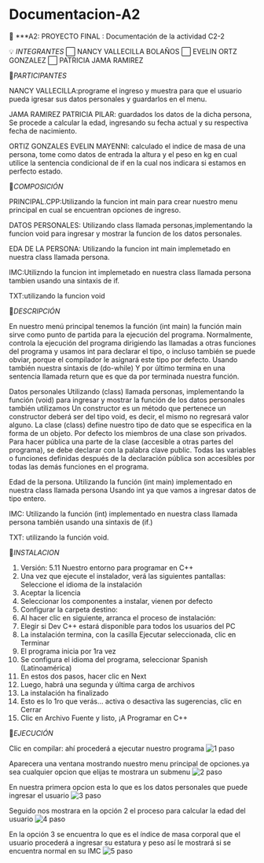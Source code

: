 # Documentacion-A2
:receipt: ***A2: PROYECTO FINAL : Documentación de la actividad C2-2

:bulb: *INTEGRANTES*
:white_large_square: NANCY VALLECILLA BOLAÑOS
:white_large_square: EVELIN ORTZ GONZALEZ
:white_large_square: PATRICIA JAMA RAMIREZ

:diamond_shape_with_a_dot_inside:*PARTICIPANTES*

NANCY VALLECILLA:programe el ingreso y muestra para que el usuario 
pueda  igresar sus datos personales y guardarlos en el menu.

JAMA RAMIREZ PATRICIA PILAR: guardados los datos de la dicha persona, 
Se procede a calcular la edad, ingresando  su fecha actual y su respectiva fecha de nacimiento.


ORTIZ GONZALES EVELIN MAYENNI: calculado el indice de masa de una persona, tome como datos de entrada la altura y el peso en kg
en cual utilice la sentencia condicional de if en la cual nos indicara si estamos en perfecto estado.

:diamond_shape_with_a_dot_inside:*COMPOSICIÓN*

PRINCIPAL.CPP:Utilizando la funcion  int main  para crear nuestro menu principal en cual se encuentran opciones de ingreso.

DATOS PERSONALES: Utilizando class llamada personas,implementando la funcion void para ingresar y mostrar la funcion de  los datos personales.

EDA DE LA PERSONA: Utilizando la funcion int main implemetado en nuestra class llamada persona.

IMC:Utilizndo la funcion int implemetado en nuestra class llamada persona tambien usando una sintaxis de if.

TXT:utilizando la funcion void  

:diamond_shape_with_a_dot_inside:*DESCRIPCIÓN*

En nuestro menú principal tenemos la función (int main) la función main sirve como punto de partida para la ejecución del programa. Normalmente, controla la ejecución del programa dirigiendo las llamadas a otras funciones del programa y usamos int para declarar el tipo, o incluso también se puede obviar, porque el compilador le asignará este tipo por defecto. Usando también nuestra sintaxis de (do-while) Y por último termina en una sentencia llamada return que es que da por terminada nuestra función.

Datos personales Utilizando (class) llamada personas, implementando la función (void) para ingresar y mostrar la función de los datos personales también utilizamos Un constructor es un método que pertenece un constructor deberá ser del tipo void, es decir, el mismo no regresará valor alguno. La clase (class) define nuestro tipo de dato que se especifica en la forma de un objeto. Por defecto los miembros de una clase son privados. Para hacer pública una parte de la clase (accesible a otras partes del programa), se debe declarar con la palabra clave public. Todas las variables o funciones definidas después de la declaración pública son accesibles por todas las demás funciones en el programa.

Edad de la persona. Utilizando la función (int main) implementado en nuestra class llamada persona Usando int ya que vamos a ingresar datos de tipo entero.

IMC: Utilizando la función (int) implementado en nuestra class llamada persona también usando una sintaxis de (if.)

TXT: utilizando la función void.

💠*INSTALACION*
1. Versión: 5.11 Nuestro entorno para programar en C++ 
2. Una vez que ejecute el instalador, verá las siguientes pantallas: Seleccione el idioma de la instalación
3. Aceptar la licencia
4. Seleccionar los componentes a instalar, vienen por defecto
5. Configurar la carpeta destino:
6. Al hacer clic en siguiente, arranca el proceso de instalación:
7. Elegir si Dev C++ estará disponible para todos los usuarios del PC
8. La instalación termina, con la casilla Ejecutar seleccionada, clic en Terminar
9. El programa inicia por 1ra vez
10. Se configura el idioma del programa, seleccionar Spanish (Latinoamérica)
11. En estos dos pasos, hacer clic en Next
12. Luego, habrá una segunda y última carga de archivos
13. La instalación ha finalizado
14. Esto es lo 1ro que verás… activa o desactiva las sugerencias, clic en Cerrar
15. Clic en Archivo Fuente y listo, ¡A Programar en C++

:diamond_shape_with_a_dot_inside:*EJECUCIÓN*

Clic en compilar: ahí procederá a ejecutar nuestro programa 
![1 paso](https://user-images.githubusercontent.com/85953971/126839512-109369bc-5f31-467a-b45c-e290bed21017.png)

Aparecera una ventana mostrando nuestro menu principal de opciones.ya sea cualquier opcion que elijas te mostrara un submenu 
![2 paso](https://user-images.githubusercontent.com/85953971/126839638-448a45fb-936f-4cdb-8712-55d253ac56fe.png)

En nuestra primera opcion esta lo que es los datos personales que puede ingresar el usuario 
![3 paso](https://user-images.githubusercontent.com/85953971/126839691-9f1a754e-d368-4b66-b78f-a7536f5db32a.png)

Seguido nos mostrara en la opción 2 el proceso para calcular la edad del usuario 
![4 paso](https://user-images.githubusercontent.com/85953971/126839815-17460dab-c6c8-4e9a-96e5-464f83ec46d2.png)

En la opción 3 se encuentra lo que es el índice de masa corporal que el usuario procederá a ingresar su estatura y peso así le mostrará si se encuentra normal en su IMC
![5 paso](https://user-images.githubusercontent.com/85953971/126839880-637ade48-6c4c-4844-8e9c-05471a9eafe1.png)



